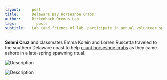 ```yaml
---
layout:     post
title:      Delaware Bay Horseshoe Crabs!
author:     Birkenbach-Oremus Lab
tags: 		  posts
subtitle:  	Lab (and friends of lab) participate in annual volunteer spawning survey
---
```

<!-- Start Writing Below in Markdown -->
**Seleni Cruz** and classmates Emma Korein and Lorren Ruscetta traveled to the southern Delaware coast to help [count horseshoe crabs](horseshoecrab.org/act/count.html) as they came ashore in a late-spring spawning ritual.

![Description](http://birkenbach-oremus-lab.github.io/website/img/posts/2024-06-18-1.jpg)

![Description](http://birkenbach-oremus-lab.github.io/website/img/posts/2024-06-18-2.jpg)
